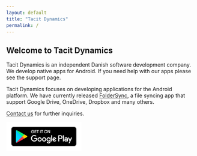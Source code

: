 ```yaml
---
layout: default
title: "Tacit Dynamics"
permalink: /
---
```


## Welcome to Tacit Dynamics

Tacit Dynamics is an independent Danish software development company. We develop native apps for Android. If you need help with our apps please see the support page.

Tacit Dynamics focuses on developing applications for the Android platform. We have currently released [FolderSync](/foldersync), a file syncing app that support Google Drive, OneDrive, Dropbox and many others.

[Contact us](/contact) for further inquiries.

<a href="https://play.google.com/store/apps/developer?id=Tacit%20Dynamics"><img src="assets/img/android_app_on_play_logo_large.png" alt="drawing" style="width:200px;"/></a>
